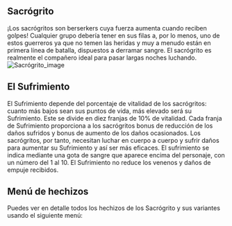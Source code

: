 ## Sacrógrito
¡Los sacrógritos son berserkers cuya fuerza aumenta cuando reciben golpes! Cualquier grupo debería tener en sus filas a, por lo menos, uno de estos guerreros ya que no temen las heridas y muy a menudo están en primera línea de batalla, dispuestos a derramar sangre. El sacrógrito es realmente el compañero ideal para pasar largas noches luchando.
![Sacrógrito_image](https://cdn.discordapp.com/attachments/1103795819691376721/1103796784955932682/11.png)

## El Sufrimiento
El Sufrimiento depende del porcentaje de vitalidad de los sacrógritos: cuanto más bajos sean sus puntos de vida, más elevado será su Sufrimiento.
Este se divide en diez franjas de 10% de vitalidad. Cada franja de Sufrimiento proporciona a los sacrógritos bonus de reducción de los daños sufridos y bonus de aumento de los daños ocasionados.
Los sacrógritos, por tanto, necesitan luchar en cuerpo a cuerpo y sufrir daños para aumentar su Sufrimiento y así ser más eficaces.
El sufrimiento se indica mediante una gota de sangre que aparece encima del personaje, con un número del 1 al 10.
El Sufrimiento no reduce los venenos y daños de empuje recibidos.

## Menú de hechizos
Puedes ver en detalle todos los hechizos de los Sacrógrito y sus variantes usando el siguiente menú:
<component type={SACRÓGRITO_SPELLS_MENU}>